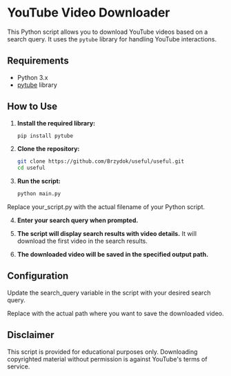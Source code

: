 # YouTube Video Downloader

This Python script allows you to download YouTube videos based on a search query. It uses the `pytube` library for handling YouTube interactions.

## Requirements

- Python 3.x
- [pytube](https://github.com/nficano/pytube) library

## How to Use

1. **Install the required library:**

   ```bash
   pip install pytube
   
2. **Clone the repository:**
    ```bash
    git clone https://github.com/Brzydok/useful/useful.git
    cd useful

2. **Run the script:**
    ```bash
   python main.py
   
Replace your_script.py with the actual filename of your Python script.

4. **Enter your search query when prompted.**

5. **The script will display search results with video details.**
It will download the first video in the search results.


6. **The downloaded video will be saved in the specified output path.**

## Configuration

Update the search_query variable in the script with your desired search query.

Replace <your output path here> with the actual path where you want to save the downloaded video.

## Disclaimer

This script is provided for educational purposes only. Downloading copyrighted material without permission is against YouTube's terms of service.
